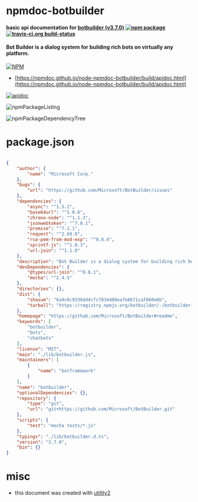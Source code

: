 # npmdoc-botbuilder

#### basic api documentation for  [botbuilder (v3.7.0)](https://github.com/Microsoft/BotBuilder#readme)  [![npm package](https://img.shields.io/npm/v/npmdoc-botbuilder.svg?style=flat-square)](https://www.npmjs.org/package/npmdoc-botbuilder) [![travis-ci.org build-status](https://api.travis-ci.org/npmdoc/node-npmdoc-botbuilder.svg)](https://travis-ci.org/npmdoc/node-npmdoc-botbuilder)

#### Bot Builder is a dialog system for building rich bots on virtually any platform.

[![NPM](https://nodei.co/npm/botbuilder.png?downloads=true&downloadRank=true&stars=true)](https://www.npmjs.com/package/botbuilder)

- [https://npmdoc.github.io/node-npmdoc-botbuilder/build/apidoc.html](https://npmdoc.github.io/node-npmdoc-botbuilder/build/apidoc.html)

[![apidoc](https://npmdoc.github.io/node-npmdoc-botbuilder/build/screenCapture.buildCi.browser.%252Ftmp%252Fbuild%252Fapidoc.html.png)](https://npmdoc.github.io/node-npmdoc-botbuilder/build/apidoc.html)

![npmPackageListing](https://npmdoc.github.io/node-npmdoc-botbuilder/build/screenCapture.npmPackageListing.svg)

![npmPackageDependencyTree](https://npmdoc.github.io/node-npmdoc-botbuilder/build/screenCapture.npmPackageDependencyTree.svg)



# package.json

```json

{
    "author": {
        "name": "Microsoft Corp."
    },
    "bugs": {
        "url": "https://github.com/Microsoft/BotBuilder/issues"
    },
    "dependencies": {
        "async": "^1.5.2",
        "base64url": "^1.0.6",
        "chrono-node": "^1.1.3",
        "jsonwebtoken": "^7.0.1",
        "promise": "^7.1.1",
        "request": "^2.69.0",
        "rsa-pem-from-mod-exp": "^0.8.4",
        "sprintf-js": "^1.0.3",
        "url-join": "^1.1.0"
    },
    "description": "Bot Builder is a dialog system for building rich bots on virtually any platform.",
    "devDependencies": {
        "@types/url-join": "^0.8.1",
        "mocha": "^2.4.5"
    },
    "directories": {},
    "dist": {
        "shasum": "6a9c0c9336dddcfc7034d08ea7e8671caf060e6b",
        "tarball": "https://registry.npmjs.org/botbuilder/-/botbuilder-3.7.0.tgz"
    },
    "homepage": "https://github.com/Microsoft/BotBuilder#readme",
    "keywords": [
        "botbuilder",
        "bots",
        "chatbots"
    ],
    "license": "MIT",
    "main": "./lib/botbuilder.js",
    "maintainers": [
        {
            "name": "botframework"
        }
    ],
    "name": "botbuilder",
    "optionalDependencies": {},
    "repository": {
        "type": "git",
        "url": "git+https://github.com/Microsoft/BotBuilder.git"
    },
    "scripts": {
        "test": "mocha tests/*.js"
    },
    "typings": "./lib/botbuilder.d.ts",
    "version": "3.7.0",
    "bin": {}
}
```



# misc
- this document was created with [utility2](https://github.com/kaizhu256/node-utility2)
